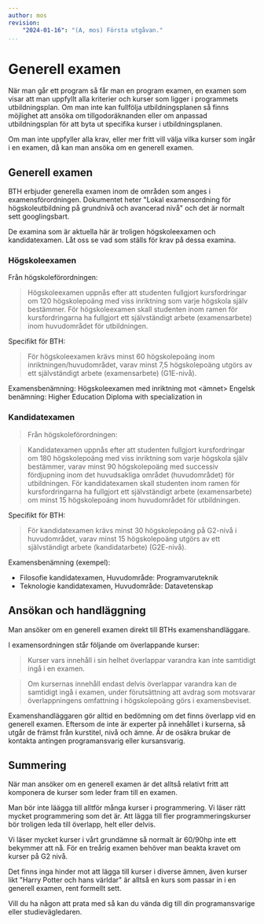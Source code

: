 ```yaml
---
author: mos
revision:
    "2024-01-16": "(A, mos) Första utgåvan."
...
```

Generell examen
==================================

När man går ett program så får man en program examen, en examen som visar att man uppfyllt alla kriterier och kurser som ligger i programmets utbildningsplan. Om man inte kan fullfölja utbildningsplanen så finns möjlighet att ansöka om tillgodoräknanden eller om anpassad utbildningsplan för att byta ut specifika kurser i utbildningsplanen.

Om man inte uppfyller alla krav, eller mer fritt vill välja vilka kurser som ingår i en examen, då kan man ansöka om en generell examen.



Generell examen
-----------------------------------

BTH erbjuder generella examen inom de områden som anges i examensförordningen. Dokumentet heter "Lokal examensordning för högskoleutbildning på grundnivå och avancerad nivå" och det är normalt sett googlingsbart.

De examina som är aktuella här är troligen högskoleexamen och kandidatexamen. Låt oss se vad som ställs för krav på dessa examina.



### Högskoleexamen

Från högskoleförordningen:

> Högskoleexamen uppnås efter att studenten fullgjort kursfordringar om 120
högskolepoäng med viss inriktning som varje högskola själv bestämmer. För
högskoleexamen skall studenten inom ramen för kursfordringarna ha fullgjort ett
självständigt arbete (examensarbete) inom huvudområdet för utbildningen.

Specifikt för BTH:

> För högskoleexamen krävs minst 60 högskolepoäng inom
inriktningen/huvudområdet, varav minst 7,5 högskolepoäng utgörs av ett
självständigt arbete (examensarbete) (G1E-nivå).

Examensbenämning: Högskoleexamen med inriktning mot <ämnet>
Engelsk benämning: Higher Education Diploma with specialization in <subject>



### Kandidatexamen

> Från högskoleförordningen:

> Kandidatexamen uppnås efter att studenten fullgjort kursfordringar om 180
högskolepoäng med viss inriktning som varje högskola själv bestämmer, varav
minst 90 högskolepoäng med successiv fördjupning inom det huvudsakliga
området (huvudområdet) för utbildningen. För kandidatexamen skall studenten
inom ramen för kursfordringarna ha fullgjort ett självständigt arbete
(examensarbete) om minst 15 högskolepoäng inom huvudområdet för
utbildningen.

Specifikt för BTH:

> För kandidatexamen krävs minst 30 högskolepoäng på G2-nivå i huvudområdet,
varav minst 15 högskolepoäng utgörs av ett självständigt arbete (kandidatarbete)
(G2E-nivå).

Examensbenämning (exempel):

* Filosofie kandidatexamen, Huvudområde: Programvaruteknik
* Teknologie kandidatexamen, Huvudområde: Datavetenskap



Ansökan och handläggning
-----------------------------------

Man ansöker om en generell examen direkt till BTHs examenshandläggare.

I examensordningen står följande om överlappande kurser:

> Kurser vars innehåll i sin helhet överlappar varandra kan inte samtidigt ingå i en examen.

> Om kursernas innehåll endast delvis överlappar varandra kan de samtidigt ingå i examen, under förutsättning att avdrag som motsvarar överlappningens omfattning i högskolepoäng görs i examensbeviset.

Examenshandläggaren gör alltid en bedömning om det finns överlapp vid en generell examen. Eftersom de inte är experter på innehållet i kurserna, så utgår de främst från kurstitel, nivå och ämne. Är de osäkra brukar de kontakta antingen programansvarig eller kursansvarig.



Summering
-----------------------------------

När man ansöker om en generell examen är det alltså relativt fritt att komponera de kurser som leder fram till en examen.

Man bör inte läägga till alltför många kurser i programmering. Vi läser rätt mycket programmering som det är. Att lägga till fler programmeringskurser bör troligen leda till överlapp, helt eller delvis.

Vi läser mycket kurser i vårt grundämne så normalt är 60/90hp inte ett bekymmer att nå. För en treårig examen behöver man beakta kravet om kurser på G2 nivå.

Det finns inga hinder mot att lägga till kurser i diverse ämnen, även kurser likt "Harry Potter och hans världar" är alltså en kurs som passar in i en generell examen, rent formellt sett.

Vill du ha någon att prata med så kan du vända dig till din programansvarige eller studievägledaren.
